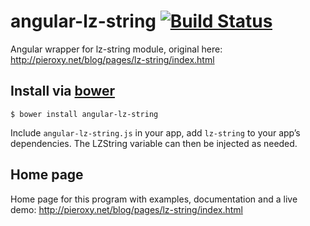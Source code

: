 angular-lz-string [![Build Status](https://travis-ci.org/carlansley/angular-lz-string.svg)](https://travis-ci.org/carlansley/angular-lz-string)
=========
Angular wrapper for lz-string module, original here: http://pieroxy.net/blog/pages/lz-string/index.html

## Install via [bower](http://bower.io/)

```shell
$ bower install angular-lz-string
```

Include `angular-lz-string.js` in your app, add `lz-string` to your app’s dependencies.  The LZString
variable can then be injected as needed.

## Home page
Home page for this program with examples, documentation and a live demo: http://pieroxy.net/blog/pages/lz-string/index.html
